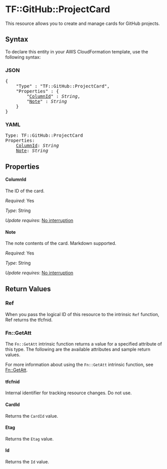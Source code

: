 # TF::GitHub::ProjectCard

This resource allows you to create and manage cards for GitHub projects.

## Syntax

To declare this entity in your AWS CloudFormation template, use the following syntax:

### JSON

<pre>
{
    "Type" : "TF::GitHub::ProjectCard",
    "Properties" : {
        "<a href="#columnid" title="ColumnId">ColumnId</a>" : <i>String</i>,
        "<a href="#note" title="Note">Note</a>" : <i>String</i>
    }
}
</pre>

### YAML

<pre>
Type: TF::GitHub::ProjectCard
Properties:
    <a href="#columnid" title="ColumnId">ColumnId</a>: <i>String</i>
    <a href="#note" title="Note">Note</a>: <i>String</i>
</pre>

## Properties

#### ColumnId

The ID of the card.

_Required_: Yes

_Type_: String

_Update requires_: [No interruption](https://docs.aws.amazon.com/AWSCloudFormation/latest/UserGuide/using-cfn-updating-stacks-update-behaviors.html#update-no-interrupt)

#### Note

The note contents of the card. Markdown supported.

_Required_: Yes

_Type_: String

_Update requires_: [No interruption](https://docs.aws.amazon.com/AWSCloudFormation/latest/UserGuide/using-cfn-updating-stacks-update-behaviors.html#update-no-interrupt)

## Return Values

### Ref

When you pass the logical ID of this resource to the intrinsic `Ref` function, Ref returns the tfcfnid.

### Fn::GetAtt

The `Fn::GetAtt` intrinsic function returns a value for a specified attribute of this type. The following are the available attributes and sample return values.

For more information about using the `Fn::GetAtt` intrinsic function, see [Fn::GetAtt](https://docs.aws.amazon.com/AWSCloudFormation/latest/UserGuide/intrinsic-function-reference-getatt.html).

#### tfcfnid

Internal identifier for tracking resource changes. Do not use.

#### CardId

Returns the <code>CardId</code> value.

#### Etag

Returns the <code>Etag</code> value.

#### Id

Returns the <code>Id</code> value.

